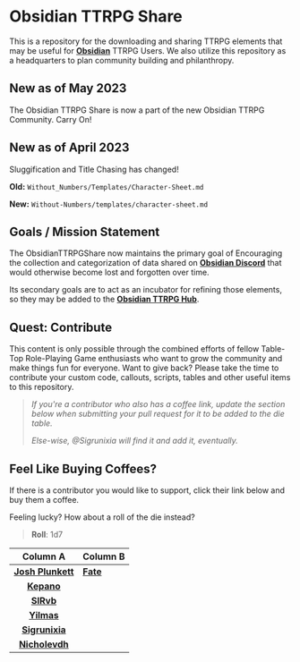 # Obsidian TTRPG Share

This is a repository for the downloading and sharing TTRPG elements that may be useful for **[Obsidian](https://obsidian.md)** TTRPG Users. We also utilize this repository as a headquarters to plan community building and philanthropy.

## New as of May 2023
The Obsidian TTRPG Share is now a part of the new Obsidian TTRPG Community. Carry On!

## New as of April 2023

Sluggification and Title Chasing has changed!

**Old:** `Without_Numbers/Templates/Character-Sheet.md`

**New:** `Without-Numbers/templates/character-sheet.md`

## Goals / Mission Statement

The ObsidianTTRPGShare now maintains the primary goal of Encouraging the collection and categorization of data shared on **[Obsidian Discord](https://discord.gg/obsidianmd)** that would otherwise become lost and forgotten over time.

Its secondary goals are to act as an incubator for refining those elements, so they may be added to the **[Obsidian TTRPG Hub](https://publish.obsidian.md/hub/04+-+Guides%2C+Workflows%2C+%26+Courses/for+TTRPG)**.

## Quest: Contribute

This content is only possible through the combined efforts of fellow Table-Top Role-Playing Game enthusiasts who want to grow the community and make things fun for everyone. Want to give back? Please take the time to contribute your custom code, callouts, scripts, tables and other useful items to this repository.

>_If you're a contributor who also has a coffee link, update the section below when submitting your pull request for it to be added to the die table._
>
>_Else-wise, @Sigrunixia will find it and add it, eventually._

## Feel Like Buying Coffees?

If there is a contributor you would like to support, click their link below and buy them a coffee.

Feeling lucky? How about a roll of the die instead?

> **Roll**: 1d7

|                           Column A                           | Column B                                |
|:------------------------------------------------------------:|-----------------------------------------|
| **[Josh Plunkett](https://www.patreon.com/join/JPlunkett?)** | **[Fate](https://ko-fi.com/fatebreak)** |
|      **[Kepano](https://www.buymeacoffee.com/kepano)**       |                                         |
|             **[SlRvb](https://ko-fi.com/slrvb)**             |                                         |
|            **[Yilmas](https://ko-fi.com/yilmas)**            |                                         |
|        **[Sigrunixia](https://ko-fi.com/sigrunixia)**        |                                         |
|        **[Nicholevdh](https://ko-fi.com/nicolevdh)**         |                                         |
